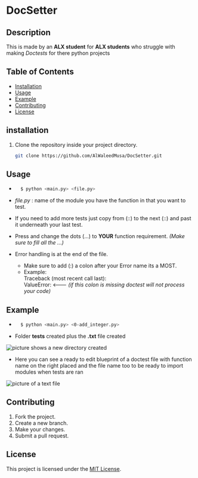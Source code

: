 # DocSetter

## Description
This is made by an **ALX student** for **ALX students** who struggle with making *Doctests* for there python projects

## Table of Contents

- [Installation](#installation)
- [Usage](#usage)
- [Example](#Example)
- [Contributing](#contributing)
- [License](#license)


## installation

1. Clone the repository inside your project directory.

	```bash
	git clone https://github.com/AlWaleedMusa/DocSetter.git

## Usage
- ```bash
	$ python <main.py> <file.py>
- *file.py* : name of the module you have the function in that you want to test.

- If you need to add more tests just copy from (::) to the next (::) and past
it underneath your last test.

- Press and change the dots (...) to **YOUR** function requirement.
	*(Make sure to fill all the ...)*

- Error handling is at the end of the file.
	- Make sure to add (:) a colon after your Error name its a MOST.
	- Example:<br>
		Traceback (most recent call last):<br>
		ValueError: <--- *(if this colon is missing doctest will not process your code)*

## Example
- ```bash
	$ python <main.py> <0-add_integer.py>

- Folder **tests** created plus the **.txt** file created

![picture shows a new directory created](/images/tests_created.png)

- Here you can see a ready to edit blueprint of a doctest file with function name
	on the right placed and the file name too to be ready to import modules when tests are ran

![picture of a text file](/images/txt_file.png)


## Contributing

1. Fork the project.
2. Create a new branch.
3. Make your changes.
4. Submit a pull request.


## License

This project is licensed under the [MIT License](/LICENCE).
